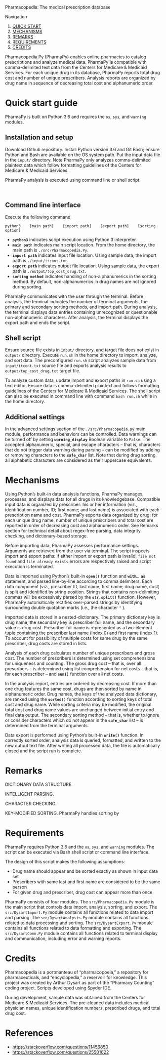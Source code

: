 Pharmacopedia: The medical prescription database

Navigation
1. [QUICK START](README.md#problem)
2. [MECHANISMS](README.md#input-dataset)
3. [REMARKS](README.md#instructions)
4. [REQUIREMENTS](README.md#output)
5. [CREDITS](README.md#tips-on-getting-an-interview)

Pharmacopedia.Py (PharmaPy) enables online pharmacies to catalog prescriptions and analyze medical data. PharmaPy is compatible with comma-delimited text data from the Centers for Medicare & Medicaid Services. For each unique drug in its database, PharmaPy reports total drug cost and number of unique prescribers. Analysis reports are organized by drug name in sequence of decreasing total cost and alphanumeric order.

# Quick start guide

PharmaPy is built on Python 3.6 and requires the `os`, `sys`, and `warning` modules.

## Installation and setup
Download Github repository. Install Python version 3.6 and Git Bash; ensure Python and Bash are available on the OS system path. Put the input data file in the `input/` directory. Note PharmaPy only analyzes comma-delimited plaintext data which follow formatting guidelines of the Centers for Medicare & Medicaid Services.

PharmaPy analysis is executed using command line or shell script.

 
## Command line interface
Execute the following command:

```
python3    [main path]    [import path]    [export path]    [sorting option]
```

- **`python3`** indicates script execution using Python 3 interpreter.
- **`main path`** indicates main script location. From the home directory, the main path is `./src/Pharmacopedia.Py`.
- **`import path`** indicates input file location. Using sample data, the import path is `./input/itcont.txt`.
- **`export path`** indicates output file location. Using sample data, the export path is `./output/top_cost_drug.txt`.
- **`sorting method`** indicates handling of non-alphanumerics in the sorting method. By default, non-alphanumerics in drug names are not ignored during sorting.

PharmaPy communicates with the user through the terminal.  Before analysis, the terminal indicates the number of terminal arguments, the primary and secondary sorting methods, and import path. During analysis, the terminal displays data entries containing unrecognized or questionable non-alphanumeric characters. After analysis, the terminal displays the export path and ends the script. 

 
## Shell script
Ensure source file exists in `input/` directory, and target file does not exist in `output/` directory. Execute `run.sh` in the home directory to import, analyze, and sort data. The preconfigured `run.sh` script analyzes sample data from `input/itcont.txt` source file and exports analysis results to `output/top_cost_drug.txt` target file.

To analyze custom data, update import and export paths in `run.sh` using a text editor. Ensure data is comma-delimited plaintext and follows formatting guidelines of the Centers for Medicare & Medicaid Services. The shell script can also be executed in command line with command `bash run.sh` while in the home directory.

## Additional settings
In the advanced settings section of the `./src/Pharmacopedia.py` main module, performance and behaviors can be controlled. Data warnings can be turned off by setting **`warning_display`** Boolean variable to `False`. The accepted alphanumeric, special, and escape characters – that is, characters that do not trigger data warning during parsing – can be modified by adding or removing characters to the **`safe_char`** list. Note that during drug sorting, all alphabetic characters are considered as their uppercase equivalents.

# Mechanisms
Using Python’s built-in data analysis functions, PharmaPy manages, processes, and displays data for all drugs in its knowledgebase. Compatible input data is organized by prescriber: his or her information (viz., identification number, ID; first name; and last name) is associated with each prescription name and cost. PharmaPy exports data organized by drug: for each unique drug name, number of unique prescribers and total cost are reported in order of decreasing cost and alphanumeric order. See Remarks section for technical detail about regex-free parsing, data integrity checking, and dictionary-based storage.

Before importing data, PharmaPy assesses performance settings. Arguments are retrieved from the user via terminal. The script inspects import and export paths: if either import or export path is invalid, `file not found` and `file already exists` errors are respectively raised and script execution is terminated.

Data is imported using Python’s built-in **`open()`** function and **`with… as`** statement, and parsed line-by-line according to comma delimiters. Each data component (viz., prescriber ID, last name, first name; drug name, cost) is split and identified by string position. Strings that contains non-delimiting commas will be excessively parsed by the **`str.split()`** function. However, PharmaPy automatically rectifies over-parsed strings by identifying surrounding double quotation marks (i.e., the character `"` ).

Imported data is stored in a nested-dictionary. The primary dictionary key is drug name, the secondary key is prescriber full name, and the secondary value is drug cost. Prescriber full name is represented as a two-element tuple containing the prescriber last name (index 0) and first name (index 1). To account for possibility of multiple costs for same drug by the same prescriber, drug costs are stored in lists.

Analysis of each drug calculates number of unique prescribers and gross cost. The number of prescribers is determined using set comprehensions for uniqueness and counting. The gross drug cost – that is, over all prescribers – is determined using list comprehension for net costs – that is, for each prescriber – and **`sum()`** function over all net costs.

In the analysis report, entries are ordered by decreasing cost. If more than one drug features the same cost, drugs are then sorted by name in alphanumeric order. Drug names, the keys of the analyzed data dictionary, are ranked using the **`sorted()`** function according to sorting keys of total cost and drug name. While sorting criteria may be modified, the original total cost and drug name values are unchanged between initial entry and final data output. The secondary sorting method – that is, whether to ignore or consider characters which do not appear in the **`safe_char`** list – is determined from the terminal arguments.

Data export is performed using Python’s built-in **`write()`** function. In correctly sorted order, analysis data is queried, formatted, and written to the new output text file. After writing all processed data, the file is automatically closed and the script run is complete.

# Remarks
DICTIONARY DATA STRUCTURE.

INTELLIGENT PARSING.

CHARACTER CHECKING.

KEY-MODIFIED SORTING. PharmaPy handles sorting by 
 

# Requirements
PharmaPy requires Python 3.6 and the `os`, `sys`, and `warning` modules. The script can be executed via Bash shell script or command line interface.

The design of this script makes the following assumptions:
- Drug name should appear and be sorted exactly as shown in input data set
- Prescribers with same last and first name are considered to be the same person
- For given drug and prescriber, drug cost can appear more than once

PharmaPy consists of four modules. The `src/Pharmacopedia.Py` module is the main script that controls data import, analysis, sorting, and export. The `src/DysartImport.Py` module contains all functions related to data import and parsing. The `src/DysartAnalysis.Py` module contains all functions related to data processing and sorting. The `src/DysartExport.Py` module contains all functions related to data formatting and exporting. The `src/DysartComm.Py` module contains all functions related to terminal display and communication, including error and warning reports.

# Credits
Pharmacopedia is a portmanteau of “pharmacopoeia,” a repository for pharmaceuticals, and “encyclopedia,” a reservoir for knowledge. This project was created by Arthur Dysart as part of the “Pharmacy Counting” coding project. Scripts developed using Spyder IDE.

During development, sample data was obtained from the Centers for Medicare & Medicaid Services. The pre-cleaned data includes medical physician names, unique identification numbers, prescribed drugs, and total drug cost.

# References
- <a href="https://stackoverflow.com/questions/11456850">https://stackoverflow.com/questions/11456850</a>
- <a href="https://stackoverflow.com/questions/25501622">https://stackoverflow.com/questions/25501622</a>
